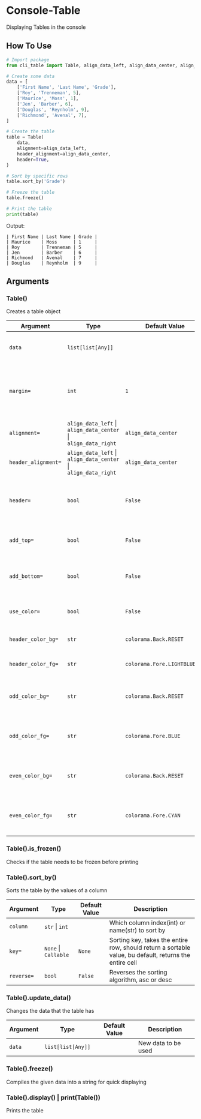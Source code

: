 # Console-Table
Displaying Tables in the console

## How To Use
```python
# Import package
from cli_table import Table, align_data_left, align_data_center, align_data_right

# Create some data
data = [
	['First Name', 'Last Name', 'Grade'],
	['Roy', 'Trenneman', 5],
	['Maurice', 'Moss', 1],
	['Jen', 'Barber', 6],
	['Douglas', 'Reynholm', 9],
	['Richmond', 'Avenal', 7],
]

# Create the table
table = Table(
	data,
	alignment=align_data_left,
	header_alignment=align_data_center,
	header=True,
)

# Sort by specific rows
table.sort_by('Grade')

# Freeze the table
table.freeze()

# Print the table
print(table)
```

Output:
```
| First Name | Last Name | Grade |
| Maurice    | Moss      | 1     |
| Roy        | Trenneman | 5     |
| Jen        | Barber    | 6     |
| Richmond   | Avenal    | 7     |
| Douglas    | Reynholm  | 9     |
```

## Arguments

### Table()
Creates a table object

| Argument            | Type             | Default Value | Description |
| ------------------- | ---------------- | ------------- |------------ |
| `data`              | `list[list[Any]]` |  | 2D array containing the data to be used |
| `margin=`           | `int` | `1` | Margin around cells, (how many spaces before and after data) |
| `alignment=`        | `align_data_left` \| `align_data_center` \| `align_data_right` | `align_data_center` | How to align data |
| `header_alignment=` | `align_data_left` \| `align_data_center` \| `align_data_right` | `align_data_center` | How to align headers |
| `header=`           | `bool` | `False` | Does the data contain a header (0th row is the header) |
| `add_top=`          | `bool` | `False` | Add a top border around the table |
| `add_bottom=`       | `bool` | `False` | Add a bottom border around the table |
| `use_color=`        | `bool` | `False` | Use `colorama` colors for the table |
| `header_color_bg=`  | `str` | `colorama.Back.RESET` | Header Background Color |
| `header_color_fg=`  | `str` | `colorama.Fore.LIGHTBLUE_EX` | Header Foreground Color |
| `odd_color_bg=`     | `str` | `colorama.Back.RESET` | Odd Numbered Cells Background Color |
| `odd_color_fg=`     | `str` | `colorama.Fore.BLUE` | Odd Numbered Cells Foreground Color |
| `even_color_bg=`    | `str` | `colorama.Back.RESET` | Even Numbered Cells Background Color |
| `even_color_fg=`    | `str` | `colorama.Fore.CYAN` | Even Numbered Cells Foreground Color |

### Table().is_frozen()
Checks if the table needs to be frozen before printing


### Table().sort_by()
Sorts the table by the values of a column

| Argument            | Type             | Default Value | Description |
| ------------------- | ---------------- | ------------- |------------ |
| `column`            | `str` \| `int` |  | Which column index(int) or name(str) to sort by |
| `key=`              | `None` \| `Callable` | `None` | Sorting key, takes the entire row, should return a sortable value, bu default, returns the entire cell |
| `reverse=`          | `bool` | `False` | Reverses the sorting algorithm, asc or desc |


### Table().update_data()
Changes the data that the table has

| Argument            | Type             | Default Value | Description |
| ------------------- | ---------------- | ------------- |------------ |
| `data`           | `list[list[Any]]` |  | New data to be used |


### Table().freeze()
Compiles the given data into a string for quick displaying


### Table().display() | print(Table())
Prints the table

